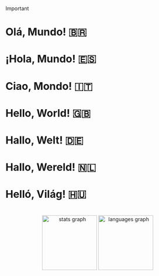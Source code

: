 > [!IMPORTANT]
> # <b>Olá, Mundo!</b> 🇧🇷
> # <b>¡Hola, Mundo!</b> 🇪🇸
> # <b>Ciao, Mondo!</b> 🇮🇹
> # <b>Hello, World!</b> 🇬🇧
> # <b>Hallo, Welt!</b> 🇩🇪
> # <b>Hallo, Wereld!</b> 🇳🇱
> # <b>Helló, Világ!</b> 🇭🇺

#

<div align="center">
  <img src="https://github-readme-stats.vercel.app/api?username=evatoj&hide_title=false&hide_rank=false&show_icons=true&include_all_commits=true&count_private=true&disable_animations=false&theme=dracula&locale=en&hide_border=false" height="150" alt="stats graph"  />
  <img src="https://github-readme-stats.vercel.app/api/top-langs?username=evatoj&locale=en&hide_title=false&layout=compact&card_width=320&langs_count=5&theme=dracula&hide_border=false" height="150" alt="languages graph"  />
</div>
